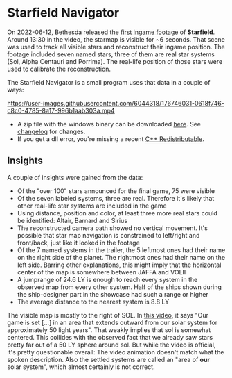 # Starfield Navigator

On 2022-06-12, Bethesda released the [first ingame footage](https://www.youtube.com/watch?v=zmb2FJGvnAw) of **Starfield**. Around 13:30 in the video, the starmap is visible for ~6 seconds. That scene was used to track all visible stars and reconstruct their ingame position. The footage included seven named stars, three of them are real star systems (Sol, Alpha Centauri and Porrima). The real-life position of those stars were used to calibrate the reconstruction.

The Starfield Navigator is a small program uses that data in a couple of ways:

https://user-images.githubusercontent.com/6044318/176746031-0618f746-c8c0-4785-8a17-996b1aab303a.mp4

- A zip file with the windows binary can be downloaded [here](https://github.com/s9w/starfield-navigator/releases/latest/download/starfield_navigator.zip). See [changelog](changelog.md) for changes.
- If you get a dll error, you're missing a recent [C++ Redistributable](https://aka.ms/vs/17/release/vc_redist.x64.exe).

## Insights
A couple of insights were gained from the data:
- Of the "over 100" stars announced for the final game, 75 were visible
- Of the seven labeled systems, three are real. Therefore it's likely that other real-life star systems are included in the game
- Using distance, position and color, at least three more real stars could be identified: Altair, Barnard and Sirius
- The reconstructed camera path showed no vertical movement. It's possible that star map navigation is constrained to left/right and front/back, just like it looked in the footage
- Of the 7 named systems in the trailer, the 5 leftmost ones had their name on the right side of the planet. The rightmost ones had their name on the left side. Barring other explanations, this might imply that the horizontal center of the map is somewhere between JAFFA and VOLII
- A jumprange of 24.6 LY is enough to reach every system in the observed map from every other system. Half of the ships shown during the ship-designer part in the showcase had such a range or higher
- The average distance to the nearest system is 8.8 LY

The visible map is mostly to the right of SOL. In [this video](https://www.youtube.com/watch?v=xaNwtw7bhyk), it says "Our game is set [...] in an area that extends outward from our solar system for approximately 50 light years". That weakly implies that sol is somewhat centered. This collides with the observed fact that we already saw stars pretty far out of a 50 LY sphere around sol. But while the video is official, it's pretty questionable overall: The video animation doesn't match what the spoken description. Also the settled systems are called an "area of **our** solar system", which almost certainly is not correct.
